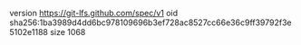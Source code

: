 version https://git-lfs.github.com/spec/v1
oid sha256:1ba3989d4dd6bc978109696b3ef728ac8527cc66e36c9ff39792f3e5102e1188
size 1068
